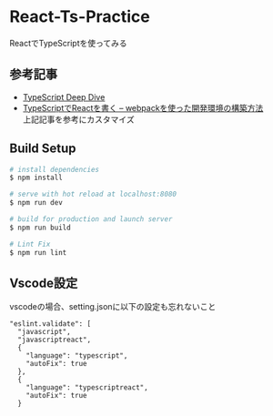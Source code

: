 # React-Ts-Practice
ReactでTypeScriptを使ってみる

## 参考記事
- [TypeScript Deep Dive](https://typescript-jp.gitbook.io/deep-dive/browser)
- [TypeScriptでReactを書く – webpackを使った開発環境の構築方法](https://github.com/basarat/react-typescript)  
上記記事を参考にカスタマイズ

## Build Setup
``` bash
# install dependencies
$ npm install

# serve with hot reload at localhost:8080
$ npm run dev

# build for production and launch server
$ npm run build

# Lint Fix
$ npm run lint
```


## Vscode設定
vscodeの場合、setting.jsonに以下の設定も忘れないこと
``` 
"eslint.validate": [
  "javascript",
  "javascriptreact",
  {
    "language": "typescript",
    "autoFix": true
  },
  {
    "language": "typescriptreact", 
    "autoFix": true 
  }
```
